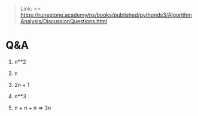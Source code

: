 > Link: 
    >> https://runestone.academy/ns/books/published/pythonds3/AlgorithmAnalysis/DiscussionQuestions.html

# Q&A

1. n**2

2. n

3. 2n + 1

4. n**3

5. n + n + n => 3n